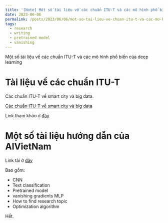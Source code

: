 ```yaml
---
title: '[Note] Một số tài liệu về các chuẩn ITU-T và các mô hình phổ biến của deep learning'
date: 2023-06-06
permalink: /posts/2023/06/06/mot-so-tai-lieu-ve-chuan-itu-t-va-cac-mo-hinh-pho-bien-cua-deep-learning/
tags:
  - research
  - writing
  - pretrained model
  - vanishing
--- 
```


Một số tài liệu về các chuẩn ITU-T và các mô hình phổ biến của deep learning

Tài liệu về các chuẩn ITU-T
======

Các chuẩn ITU-T về smart city và big data.

[Các chuẩn ITU-T về smart city và big data](https://drive.google.com/drive/folders/1agRRFsxW8djxlUNCMHtLmJDFfbvhKifd?usp=sharing)

Link tham khảo ở [đây](https://www.itu.int/itu-t/recommendations/index.aspx?ser=Y)

Một số tài liệu hướng dẫn của AIVietNam
======

Link tải ở [đây](https://drive.google.com/drive/folders/1rpzX54Z-gSk-cn9bw_ehlTgeygi8_DLT?usp=sharing)

Bao gồm: 
+ CNN
+ Text classification
+ Pretrained model
+ vanishing gradients MLP
+ How to find research topic
+ Optimization algorithm

Hết.
